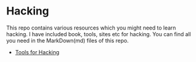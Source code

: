
# Hacking

This repo contains various resources which you might need to learn hacking. I have included book, tools, sites etc for hacking. You can find all you need in the MarkDown(md) files of this repo.

- [Tools for Hacking](https://github.com/mohitdudi/hacking/blob/main/tools-for-hacking.md)
